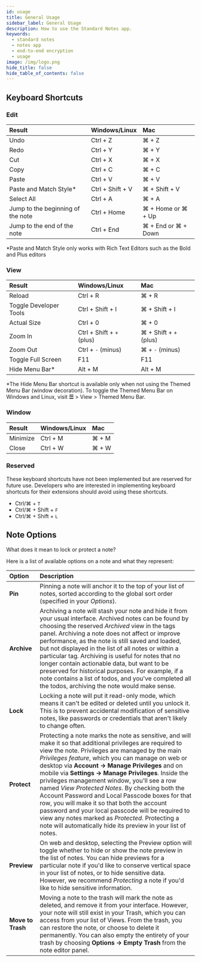 ```yaml
---
id: usage
title: General Usage
sidebar_label: General Usage
description: How to use the Standard Notes app.
keywords:
  - standard notes
  - notes app
  - end-to-end encryption
  - usage
image: /img/logo.png
hide_title: false
hide_table_of_contents: false
---
```


## Keyboard Shortcuts

### Edit

| Result                            | Windows/Linux    | Mac                 |
| :-------------------------------- | :--------------- | :------------------ |
| Undo                              | Ctrl + Z         | ⌘ + Z               |
| Redo                              | Ctrl + Y         | ⌘ + Y               |
| Cut                               | Ctrl + X         | ⌘ + X               |
| Copy                              | Ctrl + C         | ⌘ + C               |
| Paste                             | Ctrl + V         | ⌘ + V               |
| Paste and Match Style\*           | Ctrl + Shift + V | ⌘ + Shift + V       |
| Select All                        | Ctrl + A         | ⌘ + A               |
| Jump to the beginning of the note | Ctrl + Home      | ⌘ + Home or ⌘ + Up  |
| Jump to the end of the note       | Ctrl + End       | ⌘ + End or ⌘ + Down |

\*Paste and Match Style only works with Rich Text Editors such as the Bold and Plus editors

### View

| Result                 | Windows/Linux             | Mac                    |
| :--------------------- | :------------------------ | :--------------------- |
| Reload                 | Ctrl + R                  | ⌘ + R                  |
| Toggle Developer Tools | Ctrl + Shift + I          | ⌘ + Shift + I          |
| Actual Size            | Ctrl + 0                  | ⌘ + 0                  |
| Zoom In                | Ctrl + Shift + `+` (plus) | ⌘ + Shift + `+` (plus) |
| Zoom Out               | Ctrl + `-` (minus)        | ⌘ + `-` (minus)        |
| Toggle Full Screen     | F11                       | F11                    |
| Hide Menu Bar\*        | Alt + M                   | Alt + M                |

\*The Hide Menu Bar shortcut is available only when not using the Themed Menu Bar (window decoration). To toggle the Themed Menu Bar on Windows and Linux, visit **☰** > View > Themed Menu Bar.

### Window

| Result   | Windows/Linux | Mac   |
| :------- | :------------ | :---- |
| Minimize | Ctrl + M      | ⌘ + M |
| Close    | Ctrl + W      | ⌘ + W |

### Reserved

These keyboard shortcuts have not been implemented but are reserved for future use. Developers who are interested in implementing keyboard shortcuts for their extensions should avoid using these shortcuts.

- Ctrl/⌘ + `T`
- Ctrl/⌘ + Shift + `F`
- Ctrl/⌘ + Shift + `L`

## Note Options

What does it mean to lock or protect a note?

<!-- Copied from https://standardnotes.org/help/54/what-does-it-mean-to-lock-or-protect-a-note -->

Here is a list of available options on a note and what they represent:

| Option            | Description                                                                                                                                                                                                                                                                                                                                                                                                                                                                                                                                                                                                                                                                                                 |
| :---------------- | :---------------------------------------------------------------------------------------------------------------------------------------------------------------------------------------------------------------------------------------------------------------------------------------------------------------------------------------------------------------------------------------------------------------------------------------------------------------------------------------------------------------------------------------------------------------------------------------------------------------------------------------------------------------------------------------------------------- |
| **Pin**           | Pinning a note will anchor it to the top of your list of notes, sorted according to the global sort order (specified in your _Options_).                                                                                                                                                                                                                                                                                                                                                                                                                                                                                                                                                                    |
| **Archive**       | Archiving a note will stash your note and hide it from your usual interface. Archived notes can be found by choosing the reserved _Archived_ view in the tags panel. Archiving a note does not affect or improve performance, as the note is still saved and loaded, but not displayed in the list of all notes or within a particular tag. Archiving is useful for notes that no longer contain actionable data, but want to be preserved for historical purposes. For example, if a note contains a list of todos, and you've completed all the todos, archiving the note would make sense.                                                                                                               |
| **Lock**          | Locking a note will put it read-only mode, which means it can't be edited or deleted until you unlock it. This is to prevent accidental modification of sensitive notes, like passwords or credentials that aren't likely to change often.                                                                                                                                                                                                                                                                                                                                                                                                                                                                  |
| **Protect**       | Protecting a note marks the note as sensitive, and will make it so that additional privileges are required to view the note. Privileges are managed by the main _Privileges feature_, which you can manage on web or desktop via **Account → Manage Privileges** and on mobile via **Settings → Manage Privileges**. Inside the privileges management window, you'll see a row named _View Protected Notes_. By checking both the Account Password and Local Passcode boxes for that row, you will make it so that both the account password and your local passcode will be required to view any notes marked as _Protected_. Protecting a note will automatically hide its preview in your list of notes. |
| **Preview**       | On web and desktop, selecting the Preview option will toggle whether to hide or show the note preview in the list of notes. You can hide previews for a particular note if you'd like to conserve vertical space in your list of notes, or to hide sensitive data. However, we recommend _Protecting_ a note if you'd like to hide sensitive information.                                                                                                                                                                                                                                                                                                                                                   |
| **Move to Trash** | Moving a note to the trash will mark the note as deleted, and remove it from your interface. However, your note will still exist in your Trash, which you can access from your list of Views. From the trash, you can restore the note, or choose to delete it permanently. You can also empty the entirety of your trash by choosing **Options → Empty Trash** from the note editor panel.                                                                                                                                                                                                                                                                                                                 |
